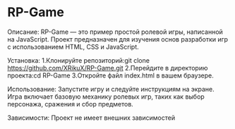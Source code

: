 # RP-Game
Описание: 
RP-Game — это пример простой ролевой игры, написанной на JavaScript. Проект предназначен для изучения основ разработки игр с использованием HTML, CSS и JavaScript.

Установка:
1.Клонируйте репозиторий:git clone https://github.com/XRikuX/RP-Game.git
2.Перейдите в директорию проекта:cd RP-Game
3.Откройте файл index.html в вашем браузере.

Использование: 
Запустите игру и следуйте инструкциям на экране. Игра включает базовую механику ролевых игр, таких как выбор персонажа, сражения и сбор предметов.

Зависимости: 
Проект не имеет внешних зависимостей